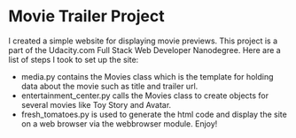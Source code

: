 # Movie Trailer Project
I created a simple website for displaying movie previews. This project is a part of the Udacity.com Full Stack Web 
Developer Nanodegree. Here are a list of steps I took to set up the site:
* media.py contains the Movies class which is the template for holding data about the movie such as title and trailer url.
* entertainment_center.py calls the Movies class to create objects for several movies like Toy Story and Avatar.
* fresh_tomatoes.py is used to generate the html code and display the site on a web browser via the webbrowser module.
Enjoy!
